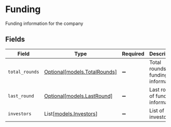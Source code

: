 # Funding

Funding information for the company


## Fields

| Field                                                    | Type                                                     | Required                                                 | Description                                              |
| -------------------------------------------------------- | -------------------------------------------------------- | -------------------------------------------------------- | -------------------------------------------------------- |
| `total_rounds`                                           | [Optional[models.TotalRounds]](../models/totalrounds.md) | :heavy_minus_sign:                                       | Total rounds of funding information                      |
| `last_round`                                             | [Optional[models.LastRound]](../models/lastround.md)     | :heavy_minus_sign:                                       | Last round of funding information                        |
| `investors`                                              | List[[models.Investors](../models/investors.md)]         | :heavy_minus_sign:                                       | List of investors                                        |